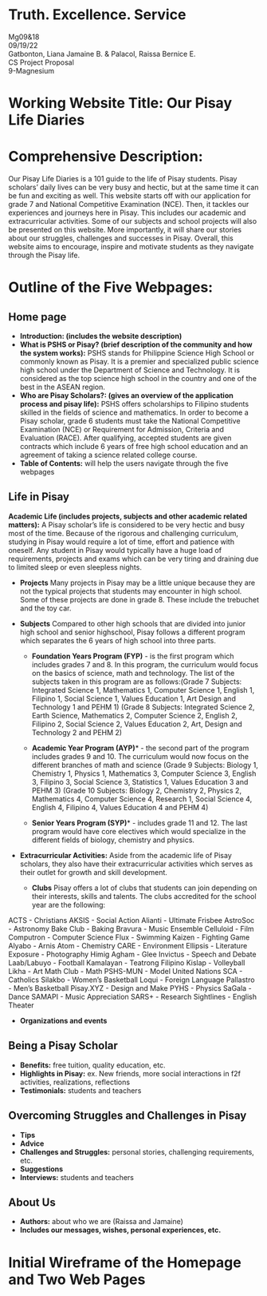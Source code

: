 # Truth. Excellence. Service
Mg09&18
<br>
09/19/22
<br>
Gatbonton, Liana Jamaine B. & Palacol, Raissa Bernice E.
<br>
CS Project Proposal
<br>
9-Magnesium


# Working Website Title: Our Pisay Life Diaries

# Comprehensive Description:
Our Pisay Life Diaries is a 101 guide to the life of Pisay students. Pisay scholars’ daily lives can be very busy and hectic, but at the same time it can be fun and exciting as well. This website starts off with our application for grade 7 and National Competitive Examination (NCE). Then, it tackles our experiences and journeys here in Pisay. This includes our academic and extracurricular activities. Some of our subjects and school projects will also be presented on this website. More importantly, it will share our stories about our struggles, challenges and successes in Pisay. Overall, this website aims to encourage, inspire and motivate students as they navigate through the Pisay life. 

# Outline of the Five Webpages:
## Home page
* **Introduction: (includes the website description)** 
* **What is PSHS or Pisay? (brief description of the community and how the system works):** PSHS stands for Philippine Science High School or commonly known as Pisay. It is a premier and specialized public science high school under the Department of Science and Technology. It is considered as the top science high school in the country and one of the best in the ASEAN region. 
* **Who are Pisay Scholars?: (gives an overview of the application process and pisay life):** PSHS offers scholarships to Filipino students skilled in the fields of science and mathematics. In order to become a Pisay scholar, grade 6 students must take the National Competitive Examination (NCE) or Requirement for Admission, Criteria and Evaluation (RACE). After qualifying, accepted students are given contracts which include 6 years of free high school education and an agreement of taking a science related college course. 
* **Table of Contents:** will help the users navigate through the five webpages

## Life in Pisay
**Academic Life (includes projects, subjects and other academic related matters):** A Pisay scholar’s life is considered to be very hectic and busy most of the time. Because of the rigorous and challenging curriculum, studying in Pisay would require a lot of time, effort and patience with oneself. Any student in Pisay would typically have a huge load of requirements, projects and exams which can be very tiring and draining due to limited sleep or even sleepless nights. 
* **Projects** Many projects in Pisay may be a little unique because they are not the typical projects that students may encounter in high school. Some of these projects are done in grade 8. These include the trebuchet and the toy car.
* **Subjects** Compared to other high schools that are divided into junior high school and senior highschool, Pisay follows a different program which separates the 6 years of high school into three parts.
  * **Foundation Years Program (FYP)** - is the first program which includes grades 7 and 8. In this program, the curriculum would focus on the basics of science, math and technology. The list of the subjects taken in this program are as follows:(Grade 7 Subjects: Integrated Science 1, Mathematics 1, Computer Science 1, English 1, Filipino 1, Social Science 1, Values Education 1, Art Design and Technology 1 and PEHM 1) (Grade 8 Subjects: Integrated Science 2, Earth Science, Mathematics 2, Computer Science 2, English 2, Filipino 2, Social Science 2, Values Education 2, Art, Design and Technology 2 and PEHM 2)

  * **Academic Year Program (AYP)*** - the second part of the program includes grades 9 and 10. The curriculum would now focus on the different branches of math and science (Grade 9 Subjects: Biology 1, Chemistry 1, Physics 1, Mathematics 3, Computer Science 3, English 3, Filipino 3, Social Science 3, Statistics 1, Values Education 3 and PEHM 3) (Grade 10 Subjects: Biology 2, Chemistry 2, Physics 2, Mathematics 4, Computer Science 4, Research 1, Social Science 4, English 4, Filipino 4, Values Education 4 and PEHM 4)

  * **Senior Years Program (SYP)*** - includes grade 11 and 12. The last program would have core electives which would specialize in the different fields of biology, chemistry and physics. 

* **Extracurricular Activities:** Aside from the academic life of Pisay scholars, they also have their extracurricular activities which serves as their outlet for growth and skill development. 
  * **Clubs** Pisay offers a lot of clubs that students can join depending on their interests, skills and talents. The clubs accredited for the school year are the following:

ACTS - Christians
AKSIS - Social Action
Alianti - Ultimate Frisbee
AstroSoc - Astronomy
Bake Club - Baking
Bravura - Music Ensemble
Celluloid - Film
Computron - Computer Science
Flux - Swimming
Kaizen - Fighting Game
Alyabo - Arnis
Atom - Chemistry 
CARE - Environment
Ellipsis - Literature
Exposure - Photography
Himig Agham - Glee
Invictus - Speech and Debate
Laab/Labuyo - Football
Kamalayan - Teatrong Filipino
Kislap - Volleyball
Likha - Art
Math Club - Math
PSHS-MUN - Model United Nations
SCA - Catholics
Silakbo - Women’s Basketball
Loqui - Foreign Language
Pallastro - Men’s Basketball
Pisay.XYZ - Design and Make
PYHS - Physics
SaGala - Dance
SAMAPI - Music Appreciation
SARS+ - Research
Sightlines - English Theater

  * **Organizations and events**

## Being a Pisay Scholar
* **Benefits:** free tuition, quality education, etc.
* **Highlights in Pisay:** ex. New friends, more social interactions in f2f activities, realizations, reflections
* **Testimonials:** students and teachers

## Overcoming Struggles and Challenges in Pisay
* **Tips**
* **Advice**
* **Challenges and Struggles:** personal stories, challenging requirements, etc.
* **Suggestions**
* **Interviews:** students and teachers

## About Us
* **Authors:** about who we are (Raissa and Jamaine)
* **Includes our messages, wishes, personal experiences, etc.**


# Initial Wireframe of the Homepage and Two Web Pages
